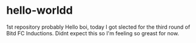 # hello-worldd
1st repository probably
Hello boi, today I got slected for the third round of Bitd FC Inductions.
Didnt expect this so I'm feeling so greast for now.
